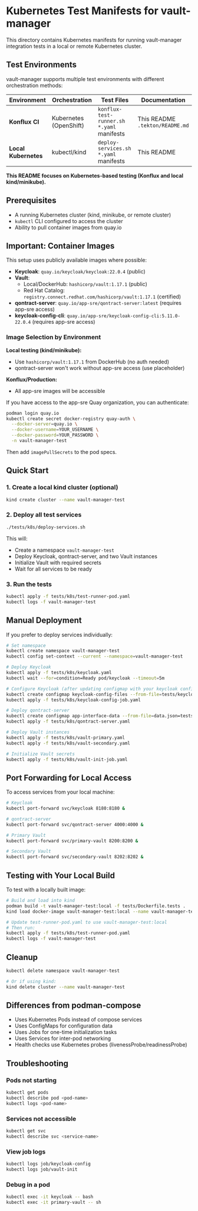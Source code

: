 # Kubernetes Test Manifests for vault-manager

This directory contains Kubernetes manifests for running vault-manager integration tests in a local or remote Kubernetes cluster.

## Test Environments

vault-manager supports multiple test environments with different orchestration methods:

| Environment | Orchestration | Test Files | Documentation |
|-------------|---------------|------------|---------------|
| **Konflux CI** | Kubernetes (OpenShift) | `konflux-test-runner.sh`<br>`*.yaml` manifests | This README<br>`.tekton/README.md` |
| **Local Kubernetes** | kubectl/kind | `deploy-services.sh`<br>`*.yaml` manifests | This README |

**This README focuses on Kubernetes-based testing (Konflux and local kind/minikube).**

## Prerequisites

- A running Kubernetes cluster (kind, minikube, or remote cluster)
- `kubectl` CLI configured to access the cluster
- Ability to pull container images from quay.io

## Important: Container Images

This setup uses publicly available images where possible:
- **Keycloak**: `quay.io/keycloak/keycloak:22.0.4` (public)
- **Vault**:
  - Local/DockerHub: `hashicorp/vault:1.17.1` (public)
  - Red Hat Catalog: `registry.connect.redhat.com/hashicorp/vault:1.17.1` (certified)
- **qontract-server**: `quay.io/app-sre/qontract-server:latest` (requires app-sre access)
- **keycloak-config-cli**: `quay.io/app-sre/keycloak-config-cli:5.11.0-22.0.4` (requires app-sre access)

### Image Selection by Environment

**Local testing (kind/minikube):**
- Use `hashicorp/vault:1.17.1` from DockerHub (no auth needed)
- qontract-server won't work without app-sre access (use placeholder)

**Konflux/Production:**
- All app-sre images will be accessible

If you have access to the app-sre Quay organization, you can authenticate:
```bash
podman login quay.io
kubectl create secret docker-registry quay-auth \
  --docker-server=quay.io \
  --docker-username=YOUR_USERNAME \
  --docker-password=YOUR_PASSWORD \
  -n vault-manager-test
```

Then add `imagePullSecrets` to the pod specs.

## Quick Start

### 1. Create a local kind cluster (optional)

```bash
kind create cluster --name vault-manager-test
```

### 2. Deploy all test services

```bash
./tests/k8s/deploy-services.sh
```

This will:
- Create a namespace `vault-manager-test`
- Deploy Keycloak, qontract-server, and two Vault instances
- Initialize Vault with required secrets
- Wait for all services to be ready

### 3. Run the tests

```bash
kubectl apply -f tests/k8s/test-runner-pod.yaml
kubectl logs -f vault-manager-test
```

## Manual Deployment

If you prefer to deploy services individually:

```bash
# Set namespace
kubectl create namespace vault-manager-test
kubectl config set-context --current --namespace=vault-manager-test

# Deploy Keycloak
kubectl apply -f tests/k8s/keycloak.yaml
kubectl wait --for=condition=Ready pod/keycloak --timeout=5m

# Configure Keycloak (after updating configmap with your keycloak configs)
kubectl create configmap keycloak-config-files --from-file=tests/keycloak/
kubectl apply -f tests/k8s/keycloak-config-job.yaml

# Deploy qontract-server
kubectl create configmap app-interface-data --from-file=data.json=tests/app-interface/data.json
kubectl apply -f tests/k8s/qontract-server.yaml

# Deploy Vault instances
kubectl apply -f tests/k8s/vault-primary.yaml
kubectl apply -f tests/k8s/vault-secondary.yaml

# Initialize Vault secrets
kubectl apply -f tests/k8s/vault-init-job.yaml
```

## Port Forwarding for Local Access

To access services from your local machine:

```bash
# Keycloak
kubectl port-forward svc/keycloak 8180:8180 &

# qontract-server
kubectl port-forward svc/qontract-server 4000:4000 &

# Primary Vault
kubectl port-forward svc/primary-vault 8200:8200 &

# Secondary Vault
kubectl port-forward svc/secondary-vault 8202:8202 &
```

## Testing with Your Local Build

To test with a locally built image:

```bash
# Build and load into kind
podman build -t vault-manager-test:local -f tests/Dockerfile.tests .
kind load docker-image vault-manager-test:local --name vault-manager-test

# Update test-runner-pod.yaml to use vault-manager-test:local
# Then run:
kubectl apply -f tests/k8s/test-runner-pod.yaml
kubectl logs -f vault-manager-test
```

## Cleanup

```bash
kubectl delete namespace vault-manager-test

# Or if using kind:
kind delete cluster --name vault-manager-test
```

## Differences from podman-compose

- Uses Kubernetes Pods instead of compose services
- Uses ConfigMaps for configuration data
- Uses Jobs for one-time initialization tasks
- Uses Services for inter-pod networking
- Health checks use Kubernetes probes (livenessProbe/readinessProbe)

## Troubleshooting

### Pods not starting

```bash
kubectl get pods
kubectl describe pod <pod-name>
kubectl logs <pod-name>
```

### Services not accessible

```bash
kubectl get svc
kubectl describe svc <service-name>
```

### View job logs

```bash
kubectl logs job/keycloak-config
kubectl logs job/vault-init
```

### Debug in a pod

```bash
kubectl exec -it keycloak -- bash
kubectl exec -it primary-vault -- sh
```
